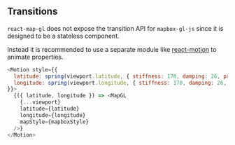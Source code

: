 ## Transitions

`react-map-gl` does not expose the transition API for `mapbox-gl-js` since it is
designed to be a stateless component.

Instead it is recommended to use a separate module like
[react-motion](https://github.com/chenglou/react-motion)
to animate properties.

```js
<Motion style={{
  latitude: spring(viewport.latitude, { stiffness: 170, damping: 26, precision: 0.000001 }),
  longitude: spring(viewport.longitude, { stiffness: 170, damping: 26, precision: 0.000001 })
}}>
  {({ latitude, longitude }) => <MapGL
    {...viewport}
    latitude={latitude}
    longitude={longitude}
    mapStyle={mapboxStyle}
  />}
</Motion>
```
